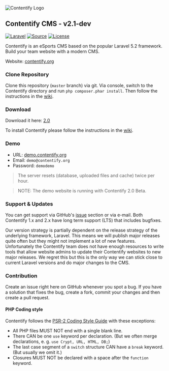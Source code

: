 ![Contentify Logo](http://www.contentify.org/img/hero_small.png)

## Contentify CMS - v2.1-dev

[![Laravel](https://img.shields.io/badge/Laravel-5.2-orange.svg?style=flat-square)](http://laravel.com)
[![Source](http://img.shields.io/badge/source-Contentify/Contentify-blue.svg?style=flat-square)](https://github.com/Contentify/Contentify)
[![License](http://img.shields.io/badge/license-MIT-brightgreen.svg?style=flat-square)](https://tldrlegal.com/license/mit-license)

Contentify is an eSports CMS based on the popular Laravel 5.2 framework. Build your team website with a modern CMS.

Website: [contentify.org](http://contentify.org/)

### Clone Repository

Clone this repository (`master` branch) via git. Via console, switch to the Contentify directory and run `php composer.phar install`. Then follow the instructions in the [wiki](https://github.com/Contentify/Contentify/wiki/Installation).

### Download

Download it here: [2.0](https://github.com/Contentify/Contentify/releases/tag/v2.0)

To install Contentify please follow the instructions in the [wiki](https://github.com/Contentify/Contentify/wiki/Installation).

### Demo

* URL: [demo.contentify.org](http://demo.contentify.org/)
* Email: `demo@contentify.org`
* Password: `demodemo`

> The server resets (database, uploaded files and cache) twice per hour.

> NOTE: The demo website is running with Contentify 2.0 Beta.

### Support & Updates

You can get support via GitHub's [issue](https://github.com/Contentify/Contentify/issues) section or via e-mail. Both Contentify 1.x and 2.x have long term support (LTS) that includes bugfixes. 

Our version strategy is partially dependent on the release strategy of the underlying framework, Laravel. This means we will publish major releases quite often but they might not implement a lot of new features. Unfortunately the Contentify team does not have enough resources to write tools that allow website admins to update their Contentify websites to new major releases. We regret this but this is the only way we can stick close to current Laravel versions and do major changes to the CMS.

### Contribution

Create an issue right here on GitHub whenever you spot a bug. If you have a solution that fixes the bug, create a fork, commit your changes and then create a pull request.

#### PHP Coding style

Contentify follows the [PSR-2 Coding Style Guide](https://github.com/php-fig/fig-standards/blob/master/accepted/PSR-2-coding-style-guide.md) with these exceptions:

* All PHP files MUST NOT end with a single blank line.
* There CAN be one `use` keyword per declaration. (But we often merge declarations, e. g. `use Crypt, URL, HTML, DB;`)
* The last case segment of a `switch` structure CAN have a `break` keyword. (But usually we omit it.)
* Closures MUST NOT be declared with a space after the `function` keyword.
